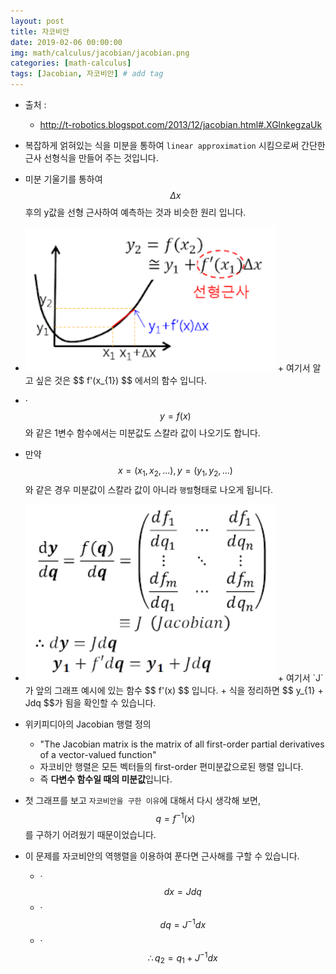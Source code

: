 ```yaml
---
layout: post
title: 자코비안 
date: 2019-02-06 00:00:00
img: math/calculus/jacobian/jacobian.png
categories: [math-calculus] 
tags: [Jacobian, 자코비안] # add tag
---
```


+ 출처 : 
    + http://t-robotics.blogspot.com/2013/12/jacobian.html#.XGlnkegzaUk

+ 복잡하게 얽혀있는 식을 미분을 통하여 `linear approximation` 시킴으로써 간단한 근사 선형식을 만들어 주는 것입니다.
+ 미분 기울기를 통하여 $$ \Delta x $$ 후의 y값을 선형 근사하여 예측하는 것과 비슷한 원리 입니다.

+ <img src="../assets/img/math/calculus/jacobian/1.png" alt="Drawing" style="width: 400px;"/>
    + 여기서 알고 싶은 것은 $$ f'(x_{1}) $$ 에서의 함수 입니다.  
    
+ ·$$ y = f(x) $$와 같은 1변수 함수에서는 미분값도 스칼라 값이 나오기도 합니다.
+ 만약 $$ x = (x_{1}, x_{2}, ...), y = (y_{1}, y_{2}, ...) $$와 같은 경우 미분값이 스칼라 값이 아니라 `행렬`형태로 나오게 됩니다.

+ <img src="../assets/img/math/calculus/jacobian/2.png" alt="Drawing" style="width: 400px;"/>
    + 여기서 `J`가 앞의 그래프 예시에 있는 함수 $$ f'(x) $$ 입니다.
    + 식을 정리하면 $$ y_{1} + Jdq $$가 됨을 확인할 수 있습니다.
 
+ 위키피디아의 Jacobian 행렬 정의
    + "The Jacobian matrix is the matrix of all first-order partial derivatives of a vector-valued function" 
    + 자코비안 행렬은 모든 벡터들의 first-order 편미분값으로된 행렬 입니다.
    + 즉 **다변수 함수일 때의 미분값**입니다.
    
+ 첫 그래프를 보고 `자코비안을 구한 이유`에 대해서 다시 생각해 보면, $$ q = f^{-1}(x) $$ 를 구하기 어려웠기 때문이었습니다.
+ 이 문제를 자코비안의 역행렬을 이용하여 푼다면 근사해를 구할 수 있습니다.
    + ·$$ dx = Jdq $$
    + ·$$ dq = J^{-1}dx $$
    + ·$$ \therefore q_{2} = q_{1} + J^{-1}dx  $$